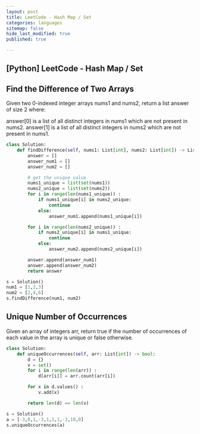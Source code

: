 ```yaml
---
layout: post
title: LeetCode - Hash Map / Set
categories: languages
sitemap: false
hide_last_modified: true
published: true

---
```


## [Python] LeetCode - Hash Map / Set

## Find the Difference of Two Arrays
Given two 0-indexed integer arrays nums1 and nums2, return a list answer of size 2 where:

answer[0] is a list of all distinct integers in nums1 which are not present in nums2.
answer[1] is a list of all distinct integers in nums2 which are not present in nums1.

~~~python
class Solution:
    def findDifference(self, nums1: List[int], nums2: List[int]) -> List[List[int]]:
        answer = []
        answer_num1 = []
        answer_num2 = []

        # get the unique value
        nums1_unique = list(set(nums1))
        nums2_unique = list(set(nums2))
        for i in range(len(nums1_unique)) :
            if nums1_unique[i] in nums2_unique:
                continue
            else:   
                answer_num1.append(nums1_unique[i])

        for i in range(len(nums2_unique)) :
            if nums2_unique[i] in nums1_unique:
                continue
            else:   
                answer_num2.append(nums2_unique[i])

        answer.append(answer_num1)
        answer.append(answer_num2)
        return answer

s = Solution()
num1 = [1,2,3]
num2 = [2,4,6]
s.findDifference(num1, num2)            
~~~

## Unique Number of Occurrences
Given an array of integers arr, return true if the number of occurrences of each value in the array is unique or false otherwise.

~~~python
class Solution:
    def uniqueOccurrences(self, arr: List[int]) -> bool:
        d = {}
        v = set()
        for i in range(len(arr)) :
            d[arr[i]] = arr.count(arr[i])

        for x in d.values() :
            v.add(x)

        return len(d) == len(v)

s = Solution()
a = [-3,0,1,-3,1,1,1,-3,10,0]
s.uniqueOccurrences(a)               
~~~